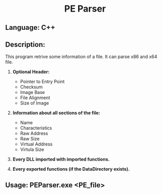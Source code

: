 <div align='center'>

# **PE Parser**
 
</div>

## **Language:** C++

## **Description:**

This program retrive some information of a file. It can parse x86 and x64 file.

1.  **Optional Header:**

    -   Pointer to Entry Point
    -   Checksum
    -   Image Base
    -   File Alignment
    -   Size of Image

2.  **Information about all sections of the file:**

    -   Name
    -   Characteristics
    -   Raw Address
    -   Raw Size
    -   Virtual Address
    -   Virtula Size

3.  **Every DLL imported with imported functions.**
4.  **Every exported functions (if the DataDirectory exists).**

## **Usage:** PEParser.exe <PE_file>